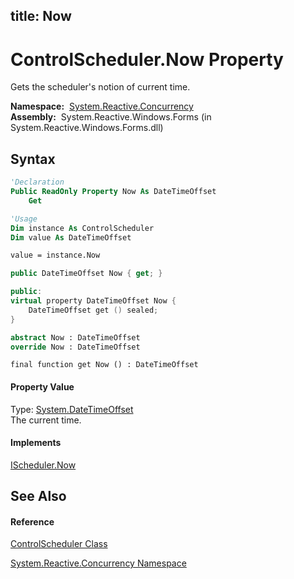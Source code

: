 title: Now
---
# ControlScheduler.Now Property

Gets the scheduler's notion of current time.

**Namespace:**  [System.Reactive.Concurrency](System.Reactive.Concurrency/System.Reactive.Concurrency)  
**Assembly:**  System.Reactive.Windows.Forms (in System.Reactive.Windows.Forms.dll)

## Syntax

```vb
'Declaration
Public ReadOnly Property Now As DateTimeOffset
    Get
```

```vb
'Usage
Dim instance As ControlScheduler
Dim value As DateTimeOffset

value = instance.Now
```

```csharp
public DateTimeOffset Now { get; }
```

```c++
public:
virtual property DateTimeOffset Now {
    DateTimeOffset get () sealed;
}
```

```fsharp
abstract Now : DateTimeOffset
override Now : DateTimeOffset
```

```jscript
final function get Now () : DateTimeOffset
```

#### Property Value

Type: [System.DateTimeOffset](https://msdn.microsoft.com/en-us/library/Bb341783)  
The current time.

#### Implements

[IScheduler.Now](Now/IScheduler.Now)

## See Also

#### Reference

[ControlScheduler Class](ControlScheduler/ControlScheduler)

[System.Reactive.Concurrency Namespace](System.Reactive.Concurrency/System.Reactive.Concurrency)

